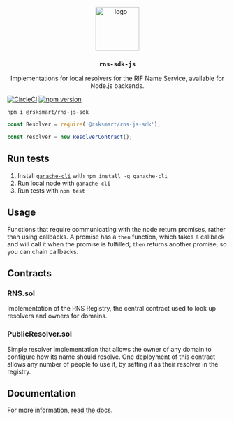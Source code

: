 <p align="middle">
    <img src="https://www.rifos.org/assets/img/logo.svg" alt="logo" height="100" >
</p>
<h3 align="middle"><code>rns-sdk-js</code></h3>
<p align="middle">
    Implementations for local resolvers for the RIF Name Service, available for Node.js backends.
</p>

[![CircleCI](https://circleci.com/gh/rnsdomains/rns-sdk-js.svg?style=svg)](https://circleci.com/gh/rnsdomains/rns-sdk-js)
[![npm version](https://badge.fury.io/js/%40rnsdomains%2Frns-sdk-js.svg)](https://badge.fury.io/js/%40rnsdomains%2Frns-sdk-js)

```
npm i @rsksmart/rns-js-sdk
```

```javascript
const Resolver = require('@rsksmart/rns-js-sdk');

const resolver = new ResolverContract();
```

## Run tests

1. Install [`ganache-cli`](https://github.com/trufflesuite/ganache-cli) with `npm install -g ganache-cli`
2. Run local node with `ganache-cli`
3. Run tests with `npm test`

## Usage

Functions that require communicating with the node return promises, rather than using callbacks. A promise has a `then` function, which takes a callback and will call it when the promise is fulfilled; `then` returns another promise, so you can chain callbacks.

## Contracts

### RNS.sol

Implementation of the RNS Registry, the central contract used to look up resolvers and owners for domains.

### PublicResolver.sol

Simple resolver implementation that allows the owner of any domain to configure how its name should resolve. One deployment of this contract allows any number of people to use it, by setting it as their resolver in the registry.

## Documentation

For more information, [read the docs](https://developers.rsk.co/rif/rns).
